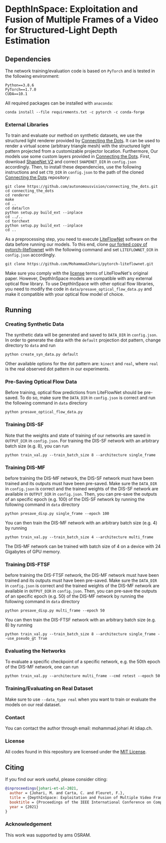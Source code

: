# DepthInSpace: Exploitation and Fusion of Multiple Frames of a Video for Structured-Light Depth Estimation



## Dependencies

The network training/evaluation code is based on `PyTorch` and is  tested in the following environment:
```
Python==3.8.6
PyTorch==1.7.0
CUDA==10.1
```

All required packages can be installed with `anaconda`:
```
conda install --file requirements.txt -c pytorch -c conda-forge
```

### External Libraries
To train and evaluate our method on synthetic datasets, we use the structured light renderer provided by [Connecting the Dots](https://github.com/autonomousvision/connecting_the_dots).
It can be used to render a virtual scene (arbitrary triangle mesh) with the structured light pattern projected from a customizable projector location.
Furthermore, Our models use some custom layers provided in [Connecting the Dots](https://github.com/autonomousvision/connecting_the_dots).
First, download [ShapeNet V2](https://www.shapenet.org/) and correct `SHAPENET_DIR` in `config.json` accordingly.
Then, to install these dependencies, use the following instructions and set `CTD_DIR` in `config.json` to the path of the cloned [Connecting the Dots](https://github.com/autonomousvision/connecting_the_dots) repository:

```
git clone https://github.com/autonomousvision/connecting_the_dots.git
cd connecting_the_dots
cd renderer
make
cd ..
cd data/lcn
python setup.py build_ext --inplace
cd ../..
cd torchext
python setup.py build_ext --inplace
cd ..
```

As a preprocessing step, you need to execute [LiteFlowNet](https://github.com/sniklaus/pytorch-liteflownet) software on the data before running our models. To this end, clone [our forked copy of pytorch-liteflownet](https://github.com/MohammadJohari/pytorch-liteflownet) with the following command and set `LITEFLOWNET_DIR` in `config.json` accordingly.
```
git clone https://github.com/MohammadJohari/pytorch-liteflownet.git
```
Make sure you comply with the [license](https://github.com/twhui/LiteFlowNet#license-and-citation) terms of LiteFlowNet's original paper.
However, DepthInSpace models are compatible with any external optical flow library.
To use DepthInSpace with other optical flow libraries, you need to modify the code in `data/presave_optical_flow_data.py` and make it compatible with your optical flow model of choice.

## Running


### Creating Synthetic Data
The synthetic data will be generated and saved to `DATA_DIR` in `config.json`.
In order to generate the data with the `default` projection dot pattern, change directory to `data` and run

```
python create_syn_data.py default
```

Other available options for the dot pattern are: `kinect` and `real`, where `real` is the real observed dot pattern in our experiments.

### Pre-Saving Optical Flow Data
Before training, optical flow predictions from LiteFlowNet should be pre-saved. To do so, make sure the `DATA_DIR` in `config.json` is correct and run the following command in `data` directory

```
python presave_optical_flow_data.py
```

### Training DIS-SF
Note that the weights and state of training of our networks are saved in `OUTPUT_DIR` in `config.json`.
For training the DIS-SF network with an arbitrary batch size (e.g. 8), you can run

```
python train_val.py --train_batch_size 8 --architecture single_frame
```

### Training DIS-MF
before training the DIS-MF network, the DIS-SF network must have been trained and its outputs must have been pre-saved.
Make sure the `DATA_DIR` in `config.json` is correct and the trained weights of the DIS-SF network are available in `OUTPUT_DIR` in `config.json`. 
Then, you can pre-save the outputs of an specific epoch (e.g. 100) of the DIS-SF network by running the following command in `data` directory

```
python presave_disp.py single_frame --epoch 100
```

You can then train the DIS-MF network with an arbitrary batch size (e.g. 4) by running

```
python train_val.py --train_batch_size 4 --architecture multi_frame
```
The DIS-MF network can be trained with batch size of 4 on a device with 24 Gigabytes of GPU memory.

### Training DIS-FTSF
before training the DIS-FTSF network, the DIS-MF network must have been trained and its outputs must have been pre-saved.
Make sure the `DATA_DIR` in `config.json` is correct and the trained weights of the DIS-MF network are available in `OUTPUT_DIR` in `config.json`. 
Then, you can pre-save the outputs of an specific epoch (e.g. 50) of the DIS-MF network by running the following command in `data` directory

```
python presave_disp.py multi_frame --epoch 50
```

You can then train the DIS-FTSF network with an arbitrary batch size (e.g. 8) by running

```
python train_val.py --train_batch_size 8 --architecture single_frame --use_pseudo_gt True
```

### Evaluating the Networks
To evaluate a specific checkpoint of a specific network, e.g. the 50th epoch of the DIS-MF network, one can run 
```
python train_val.py --architecture multi_frame --cmd retest --epoch 50
```
### Training/Evaluating on Real Dataset
Make sure to use `--data_type real` when you want to train or evaluate the models on our real dataset.

### Contact
You can contact the author through email: mohammad.johari At idiap.ch.

### License
All codes found in this repository are licensed under the [MIT License](LICENSE).

## Citing
If you find our work useful, please consider citing:
```BibTeX
@inproceedings{johari-et-al-2021,
  author = {Johari, M. and Carta, C. and Fleuret, F.},
  title = {DepthInSpace: Exploitation and Fusion of Multiple Video Frames for Structured-Light Depth Estimation},
  booktitle = {Proceedings of the IEEE International Conference on Computer Vision (ICCV)},
  year = {2021}
}
```

### Acknowledgement
This work was supported by ams OSRAM.